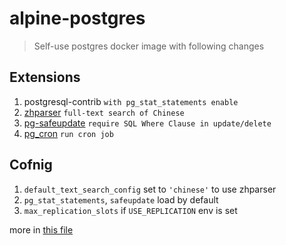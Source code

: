# alpine-postgres

> Self-use postgres docker image with following changes

## Extensions

1. postgresql-contrib `with pg_stat_statements enable`
1. [zhparser](https://github.com/amutu/zhparser/) `full-text search of Chinese`
1. [pg-safeupdate](https://github.com/eradman/pg-safeupdate) `require SQL Where Clause in update/delete`
1. [pg_cron](https://github.com/citusdata/pg_cron) `run cron job`

## Cofnig

1. `default_text_search_config` set to `'chinese'` to use zhparser
1. `pg_stat_statements`, `safeupdate` load by default
1. `max_replication_slots` if `USE_REPLICATION` env is set

more in [this file](https://github.com/fengkx/postgres-docker/blob/master/init_extension.sh)
